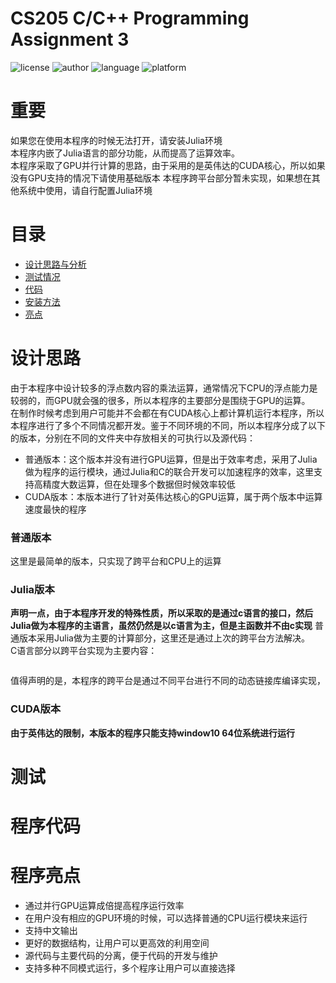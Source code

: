 # CS205 C/C++ Programming Assignment 3
![license](https://img.shields.io/badge/License-MIT-yellowgreen)
![author](https://img.shields.io/badge/Author-%E5%BC%80%E5%BF%83-blue)
![language](https://camo.githubusercontent.com/c481d34384777e6ec69107514b9e61d6109e474b/68747470733a2f2f696d672e736869656c64732e696f2f62616467652f6c616e67756167652d432532422532422d627269676874677265656e)
![platform](https://img.shields.io/badge/supported%20OS-macOS-red)
# 重要
如果您在使用本程序的时候无法打开，请安装Julia环境   
本程序内嵌了Julia语言的部分功能，从而提高了运算效率。   
本程序采取了GPU并行计算的思路，由于采用的是英伟达的CUDA核心，所以如果没有GPU支持的情况下请使用基础版本
本程序跨平台部分暂未实现，如果想在其他系统中使用，请自行配置Julia环境
# 目录
- [设计思路与分析](#设计思路)
- [测试情况](#测试)
- [代码](#程序代码)
- [安装方法](#安装方法)
- [亮点](#程序亮点)
# 设计思路
由于本程序中设计较多的浮点数内容的乘法运算，通常情况下CPU的浮点能力是较弱的，而GPU就会强的很多，所以本程序的主要部分是围绕于GPU的运算。   
在制作时候考虑到用户可能并不会都在有CUDA核心上都计算机运行本程序，所以本程序进行了多个不同情况都开发。鉴于不同环境的不同，所以本程序分成了以下的版本，分别在不同的文件夹中存放相关的可执行以及源代码：
- 普通版本：这个版本并没有进行GPU运算，但是出于效率考虑，采用了Julia做为程序的运行模块，通过Julia和C的联合开发可以加速程序的效率，这里支持高精度大数运算，但在处理多个数据但时候效率较低
- CUDA版本：本版本进行了针对英伟达核心的GPU运算，属于两个版本中运算速度最快的程序
### 普通版本
这里是最简单的版本，只实现了跨平台和CPU上的运算

### Julia版本
**声明一点，由于本程序开发的特殊性质，所以采取的是通过c语言的接口，然后Julia做为本程序的主语言，虽然仍然是以c语言为主，但是主函数并不由c实现**
普通版本采用Julia做为主要的计算部分，这里还是通过上次的跨平台方法解决。   
C语言部分以跨平台实现为主要内容：    

```julia

```
值得声明的是，本程序的跨平台是通过不同平台进行不同的动态链接库编译实现，

### CUDA版本
**由于英伟达的限制，本版本的程序只能支持window10 64位系统进行运行**



# 测试
# 程序代码
# 程序亮点
- 通过并行GPU运算成倍提高程序运行效率
- 在用户没有相应的GPU环境的时候，可以选择普通的CPU运行模块来运行
- 支持中文输出
- 更好的数据结构，让用户可以更高效的利用空间
- 源代码与主要代码的分离，便于代码的开发与维护
- 支持多种不同模式运行，多个程序让用户可以直接选择